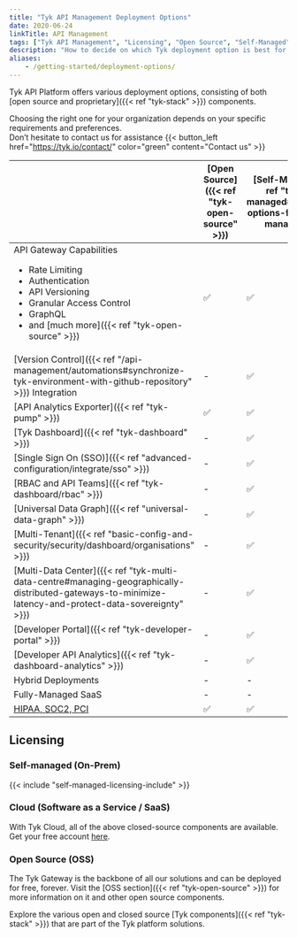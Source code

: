 ```yaml
---
title: "Tyk API Management Deployment Options"
date: 2020-06-24
linkTitle: API Management
tags: ["Tyk API Management", "Licensing", "Open Source", "Self-Managed", "Tyk Cloud", "API Gateway"]
description: "How to decide on which Tyk deployment option is best for you"
aliases:
    - /getting-started/deployment-options/
---
```


Tyk API Platform offers various deployment options, consisting of both [open source and proprietary]({{< ref "tyk-stack" >}})
components.

Choosing the right one for your organization depends on your specific requirements and preferences.
</br>Don’t hesitate to contact us for assistance {{< button_left href="https://tyk.io/contact/" color="green" content="Contact us" >}}

|                                                                                                                                                                                                                                    | [Open Source]({{< ref "tyk-open-source" >}})  |   [Self-Managed]({{< ref "tyk-self-managed#installation-options-for-tyk-self-managed" >}})      |  [Cloud](https://account.cloud-ara.tyk.io/signup)
|------------------------------------------------------------------------------------------------------------------------------------------------------------------------------------------------------------------------------------|----------------|-------------------|---------
| API Gateway Capabilities <br> <ul><li>Rate Limiting</li><li>Authentication</li> <li>API Versioning</li><li>Granular Access Control</li><li>GraphQL</li>  <li>and [much more]({{< ref "tyk-open-source" >}})</li></ul> | ✅             |✅	              |✅
| [Version Control]({{< ref "/api-management/automations#synchronize-tyk-environment-with-github-repository" >}}) Integration                                                                                                                                                      | -		      |✅	              |✅
| [API Analytics Exporter]({{< ref "tyk-pump" >}})                                                                                                                                                                                   | ✅		      |✅	              |✅	 
| [Tyk Dashboard]({{< ref "tyk-dashboard" >}})                                                                                                                                                                                       | -	          |✅	              |✅	 
| [Single Sign On (SSO)]({{< ref "advanced-configuration/integrate/sso" >}})                                                                                                                                                         | -	          |✅	              |✅	      
| [RBAC and API Teams]({{< ref "tyk-dashboard/rbac" >}})                                                                                                                                                                             | -	          |✅	              |✅	      
| [Universal Data Graph]({{< ref "universal-data-graph" >}})                                                                                                                                                                         | -	          |✅	              |✅	      
| [Multi-Tenant]({{< ref "basic-config-and-security/security/dashboard/organisations" >}})                                                                                                                                           | -	          |✅	              |✅	      
| [Multi-Data Center]({{< ref "tyk-multi-data-centre#managing-geographically-distributed-gateways-to-minimize-latency-and-protect-data-sovereignty" >}})                                                                                                                                                                           | -	          |✅	              |✅	      
| [Developer Portal]({{< ref "tyk-developer-portal" >}})                                                                                                                                                                             | -		      |✅	              |✅	 
| [Developer API Analytics]({{< ref "tyk-dashboard-analytics" >}})                                                                                                                                                                   | -		      |✅	              |✅	   
| Hybrid Deployments                                                                                                                                                                                                                 | -		      |-	              |✅
| Fully-Managed SaaS                                                                                                                                                                                                                 | -		      |-	              |✅
| [HIPAA, SOC2, PCI](https://tyk.io/governance-and-auditing/)                                                                                                                                                                        | ✅		      |✅	              | -


## Licensing

### Self-managed (On-Prem)
{{< include "self-managed-licensing-include" >}}

### Cloud (Software as a Service / SaaS)
With Tyk Cloud, all of the above closed-source components are available. Get your free account [here](https://account.cloud-ara.tyk.io/signup).

### Open Source (OSS)
The Tyk Gateway is the backbone of all our solutions and can be deployed for free, forever.
Visit the [OSS section]({{< ref "tyk-open-source" >}}) for more information on it and other open source components.

Explore the various open and closed source [Tyk components]({{< ref "tyk-stack" >}}) that are part of the Tyk platform
solutions.
